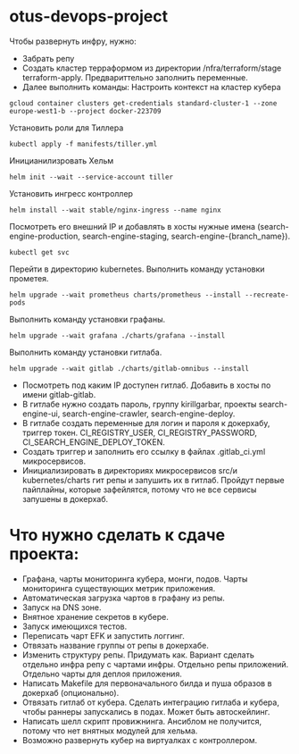 # otus-devops-project
Чтобы развернуть инфру, нужно:
- Забрать репу
- Создать кластер терраформом из директории /nfra/terraform/stage terraform-apply. Предвариттельно заполнить переменные.
- Далее выполнить команды:
Настроить контекст на кластер кубера

`gcloud container clusters get-credentials standard-cluster-1 --zone europe-west1-b --project docker-223709`

Установить роли для Тиллера

`kubectl apply -f manifests/tiller.yml`

Иницианилизровать Хельм

`helm init --wait --service-account tiller`

Установить ингресс контроллер

`helm install --wait stable/nginx-ingress --name nginx`

Посмотреть его внешний IP и добавлять в хосты нужные имена (search-engine-production, search-engine-staging, search-engine-{branch_name}).

`kubectl get svc`

Перейти в директорию kubernetes. Выполнить команду установки прометея.

`helm upgrade --wait prometheus charts/prometheus --install --recreate-pods`

Выполнить команду установки графаны.

`helm upgrade --wait grafana ./charts/grafana --install`

Выполнить команду установки гитлаба.

`helm upgrade --wait gitlab ./charts/gitlab-omnibus --install`

- Посмотреть под каким IP доступен гитлаб. Добавить в хосты по имени gitlab-gitlab.
- В гитлабе нужно создать пароль, группу kirillgarbar, проекты search-engine-ui, search-engine-crawler, search-engine-deploy.
- В гитлабе создать переменные для логин и пароля к докерхабу, триггер токен. CI_REGISTRY_USER, CI_REGISTRY_PASSWORD, CI_SEARCH_ENGINE_DEPLOY_TOKEN.
- Создать триггер и заполнить его ссылку в файлах .gitlab_ci.yml микросервисов.
- Инициализировать в директориях микросервисов src/и kubernetes/charts гит репы и запушить их в гитлаб. Пройдут первые пайплайны, которые зафейлятся, потому что не все сервисы запушены в докерхаб.

# Что нужно сделать к сдаче проекта:
- Графана, чарты мониторинга кубера, монги, подов. Чарты мониторинга существующих метрик приложения.
- Автоматическая загрузка чартов в графану из репы.
- Запуск на DNS зоне.
- Внятное хранение секретов в кубере.
- Запуск имеющихся тестов.
- Переписать чарт EFK и запустить логгинг.
- Отвязать название группы от репы в докерхабе.
- Изменить структуру репы. Придумать как. Вариант сделать отдельно инфра репу с чартами инфры. Отдельно репы приложений. Отдельно чарты для деплоя приложения.
- Написать Makefile для первоначального билда и пуша образов в докерхаб (опционально).
- Отвязать гитлаб от кубера. Сделать интеграцию гитлаба и кубера, чтобы раннеры запускались в подах. Может быть автоскейлинг.
- Написать шелл скрипт провижнинга. Ансиблом не получится, потому что нет внятных модулей для хельма.
- Возможно развернуть кубер на виртуалках с контроллером.
